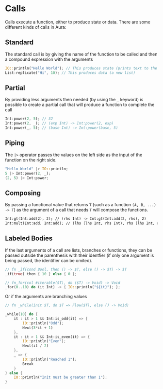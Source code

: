 # Calls

Calls execute a function, either to produce state or data. There are some different kinds of calls in Aura:

## Standard

The standard call is by giving the name of the function to be called and then a compound expression with the arguments

```rs
IO::println("Hello World"); // This produces state (prints text to the console)
List:replicate("Hi", 10); // This produces data (a new list)
```

## Partial

By providing less arguments then needed (by using the `_` keyword) is possible to create a partial call that will produce a function to complete the call

```rs
Int:power(2, 5); // 32
Int:power(2, _); // (exp Int) -> Int:power(2, exp)
Int:power(_, 5); // (base Int) -> Int:power(base, 5)
```

## Piping

The `|>` operator passes the values on the left side as the input of the function on the right side.

```rs
"Hello World" |> IO::println;
5 |> Int:power(2, _);
(2, 5) |> Int:power;
```

## Composing

By passing a functional value that returns `T` (such as a function `(A, B, ...) -> T`) as the argument of a call that needs `T` will compose the functions.

```txt
Int:gt(Int:add(2), 2); // (rhs Int) -> Int:gt(Int:add(2, rhs), 2)
Int:mult(Int:add, Int:add); // (lhs (lhs Int, rhs Int), rhs (lhs Int, rhs Int)) -> Int:gt(Int:add(lhs.lhs, lhs.rhs), Int:add(rhs.lhs, rhs.rhs))
```

## Labeled Bodies

If the last arguments of a call are lists, branches or functions, they can be passed outside the parenthesis with their identfier (if only one argument is being passed, the identifier can be omited).

```rs
// fn _if(cond Bool, then () -> $T, else () -> $T) -> $T
_if(true) then { 10 } else { 0 }; 

// fn_for(col #iterable($T), do ($T) -> Void) -> Void
_for(0..10) do (it Int) -> { IO::println("${it}"); };
```

Or if the arguments are branching values

```rs
// fn _while(init $T, do $T => Flow($T), else () -> Void)

_while(10) do {
    it : it > 1 && Int:is_odd(it) => {
        IO::println("Odd");
        Next(3*it + 1)
    },
    it : it > 1 && Int:is_even(it) => {
        IO::println("Even");
        Next(it / 2)
    },
    _ => {
        IO::println("Reached 1");
        Break
    }
} else {
    IO::println("Init must be greater than 1");
}
```
